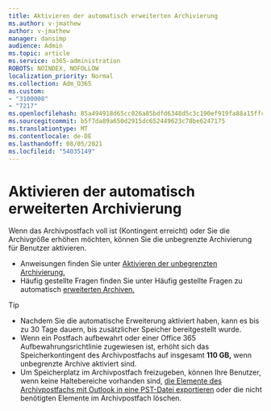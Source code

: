 ```yaml
---
title: Aktivieren der automatisch erweiterten Archivierung
ms.author: v-jmathew
author: v-jmathew
manager: dansimp
audience: Admin
ms.topic: article
ms.service: o365-administration
ROBOTS: NOINDEX, NOFOLLOW
localization_priority: Normal
ms.collection: Adm_O365
ms.custom:
- "3100008"
- "7217"
ms.openlocfilehash: 85a494918d65cc026a85bdfd6348d5c3c190ef919fa88a15ffcd4e7e790b8737
ms.sourcegitcommit: b5f7da89a650d2915dc652449623c78be6247175
ms.translationtype: MT
ms.contentlocale: de-DE
ms.lasthandoff: 08/05/2021
ms.locfileid: "54035149"
---
```

# <a name="enable-auto-expanding-archiving"></a>Aktivieren der automatisch erweiterten Archivierung

Wenn das Archivpostfach voll ist (Kontingent erreicht) oder Sie die Archivgröße erhöhen möchten, können Sie die unbegrenzte Archivierung für Benutzer aktivieren.

- Anweisungen finden Sie unter [Aktivieren der unbegrenzten Archivierung.](https://docs.microsoft.com/office365/securitycompliance/enable-unlimited-archiving)
- Häufig gestellte Fragen finden Sie unter Häufig gestellte Fragen zu automatisch [erweiterten Archiven.](https://blogs.technet.microsoft.com/exchange/2018/04/09/office-365-auto-expanding-archives-faq/)

> [!TIP]
>
> - Nachdem Sie die automatische Erweiterung aktiviert haben, kann es bis zu 30 Tage dauern, bis zusätzlicher Speicher bereitgestellt wurde.
> - Wenn ein Postfach aufbewahrt oder einer Office 365 Aufbewahrungsrichtlinie zugewiesen ist, erhöht sich das Speicherkontingent des Archivpostfachs auf insgesamt **110 GB,** wenn unbegrenzte Archive aktiviert sind.
> - Um Speicherplatz im Archivpostfach freizugeben, können Ihre Benutzer, wenn keine Haltebereiche vorhanden sind, [die Elemente des Archivpostfachs mit Outlook in eine PST-Datei exportieren](https://support.office.com/article/Export-or-backup-email-contacts-and-calendar-to-an-Outlook-pst-file-14252b52-3075-4e9b-be4e-ff9ef1068f91) oder die nicht benötigten Elemente im Archivpostfach löschen.
